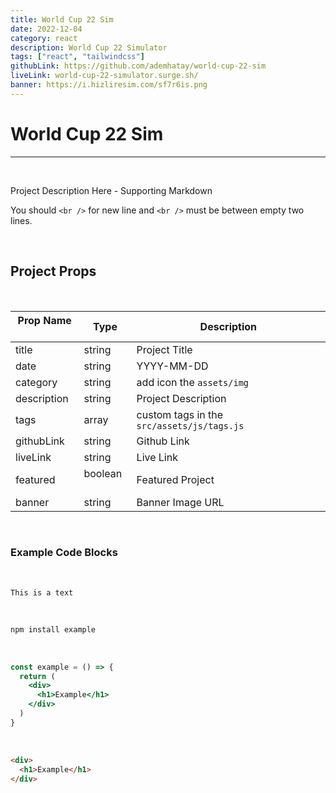 ```yaml
---
title: World Cup 22 Sim
date: 2022-12-04
category: react
description: World Cup 22 Simulator
tags: ["react", "tailwindcss"]
githubLink: https://github.com/ademhatay/world-cup-22-sim
liveLink: world-cup-22-simulator.surge.sh/
banner: https://i.hizliresim.com/sf7r6is.png
---
```


# World Cup 22 Sim
---

<br />


Project Description Here - Supporting Markdown

You should `<br />` for new line and `<br />` must be between empty two lines. 

<br />

## Project Props

<br />

| Prop Name &nbsp; | Type  |  Description |
| --------- | ------------ | ---------------- |
| title     | string &nbsp; | Project Title    |
| date      | string &nbsp; | YYYY-MM-DD       |
| category  | string &nbsp; | add icon the ``assets/img`` |
| description | string &nbsp; | Project Description |
| tags      | array &nbsp; | custom tags in the ``src/assets/js/tags.js`` |
| githubLink | string &nbsp; | Github Link |
| liveLink  | string &nbsp; | Live Link |
| featured  | boolean &nbsp; | Featured Project |
| banner    | string &nbsp; | Banner Image URL |

<br />

### Example Code Blocks

<br />

```text
This is a text
```

<br />

```bash
npm install example
```

<br />


```jsx
const example = () => {
  return (
    <div>
      <h1>Example</h1>
    </div>
  )
}
```

<br />

```html
<div>
  <h1>Example</h1>
</div>
```
